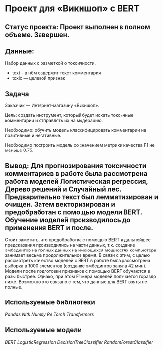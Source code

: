 # Проект для «Викишоп» с BERT

## Статус проекта: Проект выполнен в полном объеме. Завершен.

## Данные:

Набор данных с разметкой о токсичности.

- text - в нём содержит текст комментария
- toxic — целевой признак

## Задача

Заказчик — Интернет-магазину «Викишоп».

Цель: создать инструмент, который будет искать токсичные комментарии и отправлять их на модерацию.

Необходимо: обучить модель классифицировать комментарии на позитивные и негативные.

Необходимо построить модель со значением метрики качества F1 не меньше 0.75.

## Вывод: Для прогнозирования токсичности комментариев в работе была рассмотрена работа моделей Логистическая регрессия, Дерево решений и Случайный лес. Предварительно текст был лемматизирован и очищен. Затем векторизирован и предобработан с помощью модели BERT. Обучение моделей производилось до применения BERT и после.
Стоит заметить, что предобработка с помощью BERT и дальнейшее предсказания производились на части данных, т.к. создание эмбедингов на полных данных на имеющихся мощностях компьютера занимает весьма продолжительное время. В связи с этим, с целью рассмотреть качество моделей с BERT в работе была рассмотрена выборка в 1000 элементов (создание эмбедингов заняла 42 мин).
Модели после подготовки признаков с помощью BERT обучаются в разы быстрее. Однако, при этом F1 мера моделей получается гораздо ниже. Возможно это связано с тем, что данные для BERT взяты не полные.

## Используемые библиотеки

*Pandas*
*Nltk*
*Numpy*
*Re*
*Torch*
*Transformers*

## Используемые модели

*BERT*
*LogisticRegression*
*DecisionTreeClassifier*
*RandomForestClassifier*